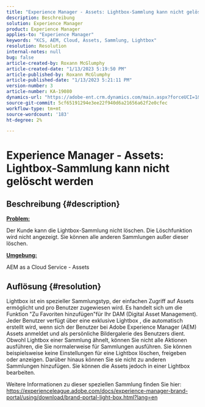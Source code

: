 ```yaml
---
title: "Experience Manager - Assets: Lightbox-Sammlung kann nicht gelöscht werden"
description: Beschreibung
solution: Experience Manager
product: Experience Manager
applies-to: "Experience Manager"
keywords: "KCS, AEM, Cloud, Assets, Sammlung, Lightbox"
resolution: Resolution
internal-notes: null
bug: false
article-created-by: Roxann McGlumphy
article-created-date: "1/13/2023 5:19:50 PM"
article-published-by: Roxann McGlumphy
article-published-date: "1/13/2023 5:21:11 PM"
version-number: 3
article-number: KA-19080
dynamics-url: "https://adobe-ent.crm.dynamics.com/main.aspx?forceUCI=1&pagetype=entityrecord&etn=knowledgearticle&id=ed3ada76-6693-ed11-aad1-6045bd006a22"
source-git-commit: 5cf65191294e3ee22f940d6a21656a62f2e0cfec
workflow-type: tm+mt
source-wordcount: '183'
ht-degree: 2%

---
```


# Experience Manager - Assets: Lightbox-Sammlung kann nicht gelöscht werden

## Beschreibung {#description}


<u><b>Problem:</b></u>

Der Kunde kann die Lightbox-Sammlung nicht löschen. Die Löschfunktion wird nicht angezeigt. Sie können alle anderen Sammlungen außer dieser löschen.

<u><b>Umgebung:</b></u>

AEM as a Cloud Service - Assets


## Auflösung {#resolution}


Lightbox ist ein spezieller Sammlungstyp, der einfachen Zugriff auf Assets ermöglicht und pro Benutzer zugewiesen wird. Es handelt sich um die Funktion &quot;Zu Favoriten hinzufügen&quot;für Ihr DAM (Digital Asset Management). Jeder Benutzer verfügt über eine exklusive Lightbox , die automatisch erstellt wird, wenn sich der Benutzer bei Adobe Experience Manager (AEM) Assets anmeldet und als persönliche Bildergalerie des Benutzers dient.
Obwohl Lightbox einer Sammlung ähnelt, können Sie nicht alle Aktionen ausführen, die Sie normalerweise für Sammlungen ausführen. Sie können beispielsweise keine Einstellungen für eine Lightbox löschen, freigeben oder anzeigen. Darüber hinaus können Sie sie nicht zu anderen Sammlungen hinzufügen. Sie können die Assets jedoch in einer Lightbox bearbeiten.

Weitere Informationen zu dieser speziellen Sammlung finden Sie hier: https://experienceleague.adobe.com/docs/experience-manager-brand-portal/using/download/brand-portal-light-box.html?lang=en
